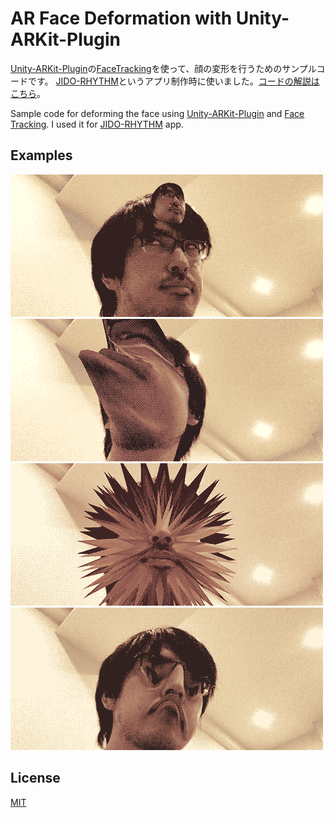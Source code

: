 # AR Face Deformation with Unity-ARKit-Plugin

[Unity-ARKit-Plugin](https://bitbucket.org/Unity-Technologies/unity-arkit-plugin)の[FaceTracking](https://blogs.unity3d.com/jp/2017/11/03/arkit-face-tracking-on-iphone-x/)を使って、顔の変形を行うためのサンプルコードです。
[JIDO-RHYTHM](http://kitasenjudesign.com/jido-rhythm/)というアプリ制作時に使いました。[コードの解説はこちら](https://qiita.com/_nabe/items/5463c67f1d92f6c4df18)。

Sample code for deforming the face using [Unity-ARKit-Plugin](https://bitbucket.org/Unity-Technologies/unity-arkit-plugin) and [Face Tracking](https://blogs.unity3d.com/jp/2017/11/03/arkit-face-tracking-on-iphone-x/).
I used it for [JIDO-RHYTHM](http://kitasenjudesign.com/jido-rhythm/) app.

## Examples
![sample01](./Images/01.gif)
![sample02](./Images/02.gif)
![sample03](./Images/03.gif)
![sample04](./Images/04.gif)

## License
[MIT](./LICENSE)
